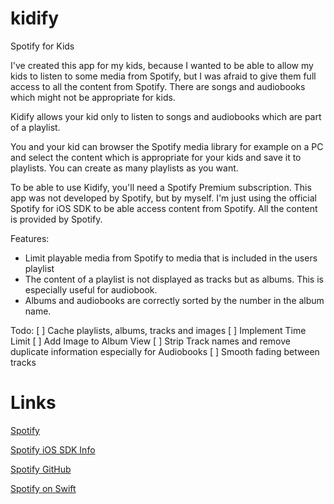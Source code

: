 # kidify
Spotify for Kids

I've created this app for my kids, because I wanted to be able to allow my kids to listen to some media from Spotify, but I was afraid to give them full access to all the content from Spotify. There are songs and audiobooks which might not be appropriate for kids.

Kidify allows your kid only to listen to songs and audiobooks which are part of a playlist.

You and your kid can browser the Spotify media library for example on a PC and select the content which is appropriate for your kids and save it to playlists. You can create as many playlists as you want. 

To be able to use Kidify, you'll need a Spotify Premium subscription. This app was not developed by Spotify, but by myself. I'm just using the official Spotify for iOS SDK to be able access content from Spotify. All the content is provided by Spotify.

Features:
- Limit playable media from Spotify to media that is included in the users playlist
- The content of a playlist is not displayed as tracks but as albums. This is especially useful for audiobook.
- Albums and audiobooks are correctly sorted by the number in the album name.

Todo:
[ ] Cache playlists, albums, tracks and images
[ ] Implement Time Limit
[ ] Add Image to Album View
[ ] Strip Track names and remove duplicate information especially for Audiobooks
[ ] Smooth fading between tracks

# Links

[Spotify](https://www.spotify.com/)

[Spotify iOS SDK Info](https://developer.spotify.com/technologies/spotify-ios-sdk/)

[Spotify GitHub](https://github.com/spotify/ios-sdk)

[Spotify on Swift](https://github.com/Sethmr/SpotifyInSwift)
